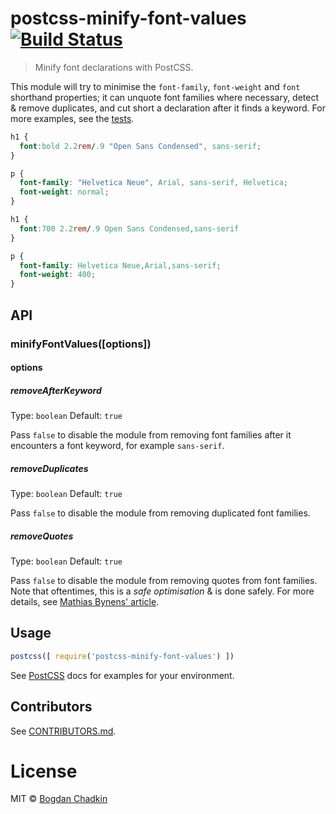 # postcss-minify-font-values [![Build Status][ci-img]][ci]

> Minify font declarations with PostCSS.

This module will try to minimise the `font-family`, `font-weight` and `font` shorthand
properties; it can unquote font families where necessary, detect & remove
duplicates, and cut short a declaration after it finds a keyword. For more
examples, see the [tests](test).

```css
h1 {
  font:bold 2.2rem/.9 "Open Sans Condensed", sans-serif;
}

p {
  font-family: "Helvetica Neue", Arial, sans-serif, Helvetica;
  font-weight: normal;
}
```

```css
h1 {
  font:700 2.2rem/.9 Open Sans Condensed,sans-serif
}

p {
  font-family: Helvetica Neue,Arial,sans-serif;
  font-weight: 400;
}
```

## API

### minifyFontValues([options])

#### options

##### removeAfterKeyword

Type: `boolean`
Default: `true`

Pass `false` to disable the module from removing font families after it
encounters a font keyword, for example `sans-serif`.

##### removeDuplicates

Type: `boolean`
Default: `true`

Pass `false` to disable the module from removing duplicated font families.

##### removeQuotes

Type: `boolean`
Default: `true`

Pass `false` to disable the module from removing quotes from font families.
Note that oftentimes, this is a *safe optimisation* & is done safely. For more
details, see [Mathias Bynens' article][mathias].

## Usage

```js
postcss([ require('postcss-minify-font-values') ])
```

See [PostCSS] docs for examples for your environment.

## Contributors

See [CONTRIBUTORS.md](https://github.com/ben-eb/cssnano/blob/master/CONTRIBUTORS.md).

# License

MIT © [Bogdan Chadkin](mailto:trysound@yandex.ru)

[mathias]: https://mathiasbynens.be/notes/unquoted-font-family
[PostCSS]: https://github.com/postcss/postcss
[ci-img]:  https://travis-ci.org/ben-eb/postcss-minify-font-values.svg
[ci]:      https://travis-ci.org/ben-eb/postcss-minify-font-values
